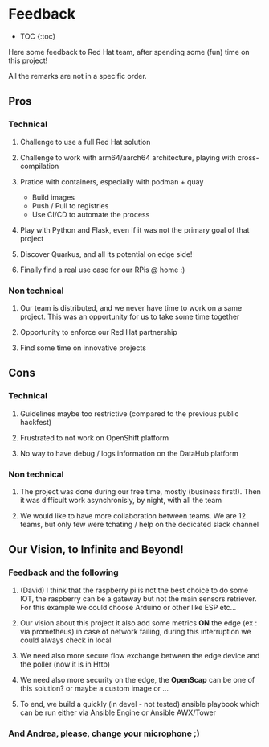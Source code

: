 # Feedback

* TOC
{:toc}

Here some feedback to Red Hat team, after spending some (fun) time on this project!

All the remarks are not in a specific order.

## Pros

### Technical

1. Challenge to use a full Red Hat solution

1. Challenge to work with arm64/aarch64 architecture, playing with cross-compilation

1. Pratice with containers, especially with podman + quay

    * Build images
    * Push / Pull to registries
    * Use CI/CD to automate the process

1. Play with Python and Flask, even if it was not the primary goal of that project

1. Discover Quarkus, and all its potential on edge side!

1. Finally find a real use case for our RPis @ home :)

### Non technical

1. Our team is distributed, and we never have time to work on a same project. This was an opportunity for us to take some time together

1. Opportunity to enforce our Red Hat partnership

1. Find some time on innovative projects

## Cons

### Technical

1. Guidelines maybe too restrictive (compared to the previous public hackfest)

1. Frustrated to not work on OpenShift platform

1. No way to have debug / logs information on the DataHub platform

### Non technical

1. The project was done during our free time, mostly (business first!). Then it was difficult work asynchronisly, by night, with all the team

1. We would like to have more collaboration between teams. We are 12 teams, but only few were tchating / help on the dedicated slack channel

## Our Vision, to Infinite and Beyond!

### Feedback and the following

1. (David) I think that the raspberry pi is not the best choice to do some IOT, the raspberry can be a gateway but not the main sensors retriever. For this example we could choose Arduino or other like ESP etc...

1. Our vision about this project it also add some metrics **ON** the edge (ex : via prometheus) in case of network failing, during this interruption we could always check in local

1. We need also more secure flow exchange between the edge device and the poller (now it is in Http)

1. We need also more security on the edge, the **OpenScap** can be one of this solution? or maybe a custom image or ...

1. To end, we build a quickly (in devel - not tested) ansible playbook which can be run either via Ansible Engine or Ansible AWX/Tower

### And Andrea, please, change your microphone ;)